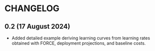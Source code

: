 # CHANGELOG

## 0.2 (17 August 2024)

- Added detailed example deriving learning curves from learning rates obtained with FORCE, deployment projections, and baseline costs.